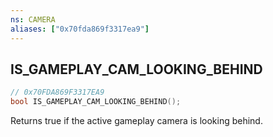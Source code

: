 ```yaml
---
ns: CAMERA
aliases: ["0x70fda869f3317ea9"]
---
```

## IS_GAMEPLAY_CAM_LOOKING_BEHIND

```c
// 0x70FDA869F3317EA9
bool IS_GAMEPLAY_CAM_LOOKING_BEHIND();
```

Returns true if the active gameplay camera is looking behind.

